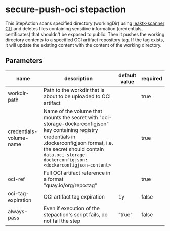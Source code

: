# secure-push-oci stepaction

This StepAction scans specified directory (workingDir) using [leaktk-scanner CLI](https://github.com/leaktk/scanner)
and deletes files containing sensitive information (credentials, certificates) that shouldn't be exposed to public.
Then it pushes the working directory contents to a specified OCI artifact repository tag.
If the tag exists, it will update the existing content with the content of the working directory.

## Parameters
|name|description|default value|required|
|---|---|---|---|
|workdir-path|Path to the workdir that is about to be uploaded to OCI artifact||true|
|credentials-volume-name|Name of the volume that mounts the secret with "oci-storage-dockerconfigjson" key containing registry credentials in .dockerconfigjson format, i.e. the secret should contain `data.oci-storage-dockerconfigjson: <dockerconfigjson-content>`||true|
|oci-ref|Full OCI artifact reference in a format "quay.io/org/repo:tag"||true|
|oci-tag-expiration|OCI artifact tag expiration|1y|false|
|always-pass|Even if execution of the stepaction's script fails, do not fail the step|"true"|false|
